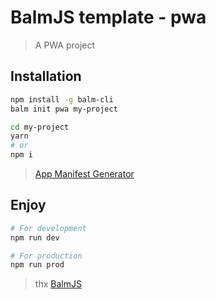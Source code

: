 # BalmJS template - pwa

> A PWA project

## Installation

```sh
npm install -g balm-cli
balm init pwa my-project

cd my-project
yarn
# or
npm i
```

> [App Manifest Generator](https://app-manifest.firebaseapp.com/)

## Enjoy

```sh
# For development
npm run dev

# For production
npm run prod
```

> thx [BalmJS](https://balmjs.com/)
